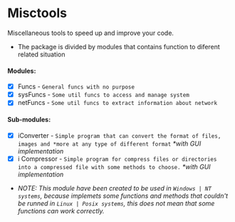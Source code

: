 # Misctools
Miscellaneous tools to speed up and improve your code.
- The package is divided by modules that contains function to diferent related situation

#### Modules:
- [x] Funcs - ``General funcs with no purpose``
- [x] sysFuncs - ``Some util funcs to access and manage system``
- [x] netFuncs - ``Some util funcs to extract information about network``

#### Sub-modules:
- [x] iConverter - ``Simple program that can convert the format of files, images and *more at any type of different format`` _*with GUI implementation_
- [x] i Compressor - ``Simple program for compress files or directories into a compressed file with some methods to choose.`` _*with GUI implementation_

- _NOTE: This module have been created to be used in ``Windows | NT systems``, because implemets some functions and methods that couldn't be runned in ``Linux | Posix systems``, this does not mean that some functions can work correctly._

